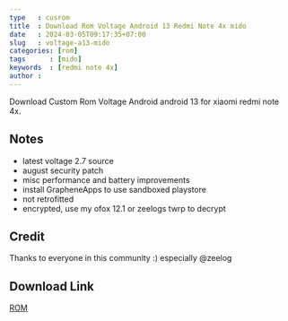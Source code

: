 ```yaml
---
type   : cusrom
title  : Download Rom Voltage Android 13 Redmi Note 4x mido
date   : 2024-03-05T09:17:35+07:00
slug   : voltage-a13-mido
categories: [rom]
tags      : [mido]
keywords  : [redmi note 4x]
author : 
---
```


Download Custom Rom Voltage Android android 13 for xiaomi redmi note 4x.

## Notes
- latest voltage 2.7 source
- august security patch
- misc performance and battery improvements
- install GrapheneApps to use sandboxed playstore
- not retrofitted
- encrypted, use my ofox 12.1 or zeelogs twrp to decrypt

## Credit
Thanks to everyone in this community :) especially @zeelog

## Download Link
[ROM](https://drive.google.com/file/d/1CSGw7kwdfe6a59vzmR73gT6g9Gb88URj/view?usp=drivesdk)

